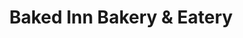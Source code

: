 ---
title: "Baked Inn Bakery & Eatery"
url: /centreville/baked-inn-bakery-and-eatery/
shop: bakery
---